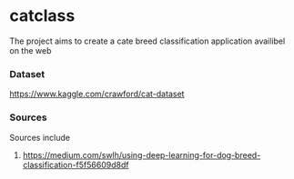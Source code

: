 # catclass
The project aims to create a cate breed classification application availibel on the web

### Dataset 

https://www.kaggle.com/crawford/cat-dataset

### Sources 
Sources include 
1) https://medium.com/swlh/using-deep-learning-for-dog-breed-classification-f5f56609d8df
